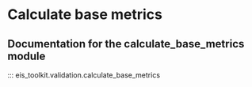 # Calculate base metrics
## Documentation for the calculate_base_metrics module
::: eis_toolkit.validation.calculate_base_metrics
